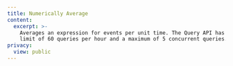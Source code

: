 ```yaml
---
title: Numerically Average
content:
  excerpt: >-
    Averages an expression for events per unit time. The Query API has a rate
    limit of 60 queries per hour and a maximum of 5 concurrent queries.
privacy:
  view: public
---
```



